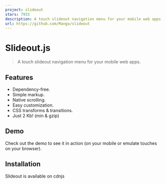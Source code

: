 ```yaml
---
project: slideout
stars: 7933
description: A touch slideout navigation menu for your mobile web apps.
url: https://github.com/Mango/slideout
---
```


Slideout.js
===========

> A touch slideout navigation menu for your mobile web apps.

Features
--------

-   Dependency-free.
-   Simple markup.
-   Native scrolling.
-   Easy customization.
-   CSS transforms & transitions.
-   Just 2 Kb! (min & gzip)

Demo
----

Check out the demo to see it in action (on your mobile or emulate touches on your browser).

Installation
------------

Slideout is available on cdnjs

<script src\="https://cdnjs.cloudflare.com/ajax/libs/slideout/1.0.1/slideout.min.js"\></script\>

Also you can use one of many package managers

```
$ npm install slideout

$ spm install slideout

$ bower install slideout.js

$ component install mango/slideout
```

Usage
-----

Implementing Slideout.js into your project is easy.

First of all, you'll need to create your markup. You should have a menu (`#menu`) and a main content (`#panel`) into your body.

<nav id\="menu"\>
  <header\>
    <h2\>Menu</h2\>
  </header\>
</nav\>

<main id\="panel"\>
  <header\>
    <h2\>Panel</h2\>
  </header\>
</main\>

Add the Slideout.js styles (index.css) in your web application.

body {
  width: 100%;
  height: 100%;
}

.slideout-menu {
  position: fixed;
  top: 0;
  bottom: 0;
  width: 256px;
  min-height: 100vh;
  overflow-y: scroll;
  \-webkit-overflow-scrolling: touch;
  z-index: 0;
  display: none;
}

.slideout-menu-left {
  left: 0;
}

.slideout-menu-right {
  right: 0;
}

.slideout-panel {
  position: relative;
  z-index: 1;
  will-change: transform;
  background-color: #FFF; /\* A background-color is required \*/
  min-height: 100vh;
}

.slideout-open,
.slideout-open body,
.slideout-open .slideout-panel {
  overflow: hidden;
}

.slideout-open .slideout-menu {
  display: block;
}

Then you just include Slideout.js, create a new instance with some options and call the toggle method:

<script src\="dist/slideout.min.js"\></script\>
<script\>
  var slideout \= new Slideout({
    'panel': document.getElementById('panel'),
    'menu': document.getElementById('menu'),
    'padding': 256,
    'tolerance': 70
  });

  // Toggle button
  document.querySelector('.toggle-button').addEventListener('click', function() {
    slideout.toggle();
  });
</script\>

#### Full example

<!doctype html\>
<html lang\="en"\>
  <head\>
    <meta charset\="utf-8"\>
    <title\>Slideout Demo</title\>
    <meta http-equiv\="cleartype" content\="on"\>
    <meta name\="MobileOptimized" content\="320"\>
    <meta name\="HandheldFriendly" content\="True"\>
    <meta name\="apple-mobile-web-app-capable" content\="yes"\>
    <meta name\="viewport" content\="width=device-width, initial-scale=1.0, user-scalable=no"\>
    <style\>
      body {
        width: 100%;
        height: 100%;
      }

      .slideout-menu {
        position: fixed;
        left: 0;
        top: 0;
        bottom: 0;
        right: 0;
        z-index: 0;
        width: 256px;
        overflow-y: scroll;
        -webkit-overflow-scrolling: touch;
        display: none;
      }

      .slideout-panel {
        position: relative;
        z-index: 1;
        will-change: transform;
      }

      .slideout-open,
      .slideout-open body,
      .slideout-open .slideout-panel {
        overflow: hidden;
      }

      .slideout-open .slideout-menu {
        display: block;
      }
    </style\>
  </head\>
  <body\>

    <nav id\="menu"\>
      <h2\>Menu</h2\>
    </nav\>

    <main id\="panel"\>
      <header\>
        <button class\="toggle-button"\>☰</button\>
        <h2\>Panel</h2\>
      </header\>
    </main\>

    <script src\="dist/slideout.min.js"\></script\>
    <script\>
      var slideout \= new Slideout({
        'panel': document.getElementById('panel'),
        'menu': document.getElementById('menu'),
        'padding': 256,
        'tolerance': 70
      });

      // Toggle button
      document.querySelector('.toggle-button').addEventListener('click', function() {
        slideout.toggle();
      });
    </script\>

  </body\>
</html\>

Browser Support
---------------

-   Chrome (IOS, Android, desktop)
-   Firefox (Android, desktop)
-   Safari (IOS, Android, desktop)
-   Opera (desktop)
-   IE 10+ (desktop and mobile)

API
---

### Slideout(options)

Create a new instance of `Slideout`.

-   `options` (Object) - Options to customize a new instance of Slideout.
-   `options.panel` (HTMLElement) - The DOM element that contains all your application content (`.slideout-panel`).
-   `options.menu` (HTMLElement) - The DOM element that contains your menu application (`.slideout-menu`).
-   `[options.duration]` (Number) - The time (milliseconds) to open/close the slideout. Default: `300`.
-   `[options.easing]` (String) - The CSS effect to use when animating the opening and closing of the slideout. Default: `ease`. Possible values:
    -   `ease`
    -   `linear`
    -   `ease-in`
    -   `ease-out`
    -   `ease-in-out`
    -   `step-start`
    -   `step-end`
    -   `cubic-bezier`
-   `[options.padding]` (Number) - Default: `256`.
-   `[options.tolerance]` (Number) - The number of `px` needed for the menu can be opened completely, otherwise it closes. Default: `70`.
-   `[options.touch]` (Boolean) - Set this option to false to disable Slideout touch events. Default: `true`.
-   `[options.side]` (String) - The side to open the slideout (`left` or `right`). Default: `left`.

var slideout \= new Slideout({
  'panel': document.getElementById('main'),
  'menu': document.getElementById('menu'),
  'padding': 256,
  'tolerance': 70,
  'easing': 'cubic-bezier(.32,2,.55,.27)'
});

### Slideout.open();

Opens the slideout menu. It emits `beforeopen` and `open` events.

slideout.open();

### Slideout.close();

Closes the slideout menu. It emits `beforeclose` and `close` events.

slideout.close();

### Slideout.toggle();

Toggles (open/close) the slideout menu.

slideout.toggle();

### Slideout.isOpen();

Returns `true` if the slideout is currently open, and `false` if it is closed.

slideout.isOpen(); // true or false

### Slideout.destroy();

Cleans up the instance so another slideout can be created on the same area.

slideout.destroy();

### Slideout.enableTouch();

Enables opening the slideout via touch events.

slideout.enableTouch();

### Slideout.disableTouch();

Disables opening the slideout via touch events.

slideout.disableTouch();

### Slideout.on(event, listener);

slideout.on('open', function() { ... });

### Slideout.once(event, listener);

slideout.once('open', function() { ... });

### Slideout.off(event, listener);

slideout.off('open', listener);

### Slideout.emit(event, ...data);

slideout.emit('open');

Events
------

An instance of Slideout emits the following events:

-   `beforeclose`
-   `close`
-   `beforeopen`
-   `open`
-   `translatestart`
-   `translate`
-   `translateend`

The slideout emits `translatestart`, `translate` and `translateend` events only when it is opening/closing via touch events.

slideout.on('translatestart', function() {
  console.log('Start');
});

slideout.on('translate', function(translated) {
  console.log('Translate: ' + translated); // 120 in px
});

slideout.on('translateend', function() {
  console.log('End');
});

// 'Start'
// 'Translate 120'
// 'End'

`data-slideout-ignore` attribute
--------------------------------

You can use the special HTML attribute `data-slideout-ignore` to disable dragging on some elements. For example, if you have to prevent `slideout` will open when touch on carousels, maps, iframes, etc.

<main id\="panel"\>
  <header\>
    <h2\>Panel</h2\>
  </header\>
  <div id\="carousel" data-slideout-ignore\>
    <h2\>Carousel</h2\>
    ...
  </div\>
</main\>

npm-scripts
-----------

```
$ npm run build
```

```
$ npm run dist
```

```
$ npm test
```

```
$ npm run hint
```

FAQ
---

### How to add a toggle button.

// vanilla js
document.querySelector('.toggle-button').addEventListener('click', function() {
  slideout.toggle();
});

// jQuery
$('.toggle-button').on('click', function() {
    slideout.toggle();
});

### How to open slideout from right side.

You should use the `side` option with the value `right`.

var slideout \= new Slideout({
  'panel': document.getElementById('content'),
  'menu': document.getElementById('menu'),
  'side': 'right'
});

### How to enable slideout only on mobile devices.

You should use `mediaqueries`:

@media screen and (min-width: 780px) {
  .slideout-panel {
    margin-left: 256px;
  }

  .slideout-menu {
    display: block;
  }

  .btn-hamburger {
    display: none;
  }
}

Demo: http://codepen.io/pazguille/pen/mEdQvX

### How to use slideout with a fixed header.

First, you should define the styles for your fixed header:

.fixed-header {
  position: fixed;
  width: 100%;
  height: 50px;
  backface-visibility: hidden;
  z-index: 2;
  background-color: red;
}

Then, using slideout's events you should translate the fixed header:

var fixed \= document.querySelector('.fixed-header');

slideout.on('translate', function(translated) {
  fixed.style.transform \= 'translateX(' + translated + 'px)';
});

slideout.on('beforeopen', function () {
  fixed.style.transition \= 'transform 300ms ease';
  fixed.style.transform \= 'translateX(256px)';
});

slideout.on('beforeclose', function () {
  fixed.style.transition \= 'transform 300ms ease';
  fixed.style.transform \= 'translateX(0px)';
});

slideout.on('open', function () {
  fixed.style.transition \= '';
});

slideout.on('close', function () {
  fixed.style.transition \= '';
});

Demo: http://codepen.io/pazguille/pen/ZBxdgw

### How to disable dragging on some elements.

You can use the attribute `data-slideout-ignore` to disable dragging on some elements:

<nav id\="menu"\>
  <header\>
    <h2\>Menu</h2\>
  </header\>
</nav\>

<main id\="panel"\>
  <header\>
    <h2\>Panel</h2\>
  </header\>
  <div id\="carousel" data-slideout-ignore\>
    <h2\>Carousel</h2\>
    ...
  </div\>
</main\>

### How to add an overlay to close the menu on click.

You can do that using the powerful `slideout` API and a little extra CSS:

.panel:before {
  content: '';
  display: block;
  background-color: rgba(0,0,0,0);
  transition: background-color 0.5s ease-in-out;
}

.panel-open:before {
  position: absolute;
  top: 0;
  bottom: 0;
  width: 100%;
  background-color: rgba(0,0,0,.5);
  z-index: 99;
}

function close(eve) {
  eve.preventDefault();
  slideout.close();
}

slideout
  .on('beforeopen', function() {
    this.panel.classList.add('panel-open');
  })
  .on('open', function() {
    this.panel.addEventListener('click', close);
  })
  .on('beforeclose', function() {
    this.panel.classList.remove('panel-open');
    this.panel.removeEventListener('click', close);
  });

Demo: http://codepen.io/pazguille/pen/BQYRYK

With ❤️ by
----------

-   Guille Paz (Front-end developer | Web standards lover)
-   E-mail: guille87paz@gmail.com
-   Twitter: @pazguille
-   Web: http://pazguille.me

License
-------

MIT license. Copyright © 2015 Mango.
